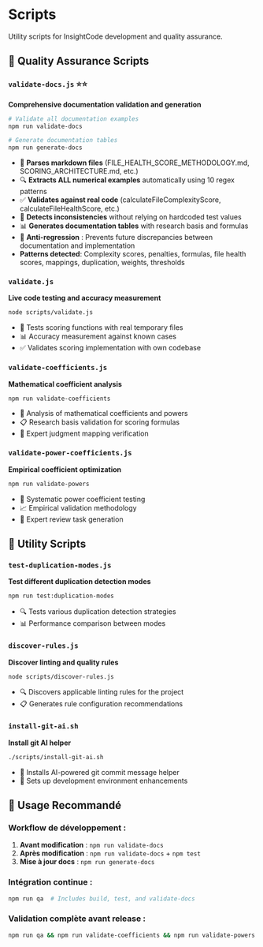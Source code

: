 # Scripts

Utility scripts for InsightCode development and quality assurance.

## 🧪 **Quality Assurance Scripts**

### `validate-docs.js` ⭐⭐
**Comprehensive documentation validation and generation**
```bash
# Validate all documentation examples
npm run validate-docs

# Generate documentation tables
npm run generate-docs
```
- 📖 **Parses markdown files** (FILE_HEALTH_SCORE_METHODOLOGY.md, SCORING_ARCHITECTURE.md, etc.)
- 🔍 **Extracts ALL numerical examples** automatically using 10 regex patterns
- ✅ **Validates against real code** (calculateFileComplexityScore, calculateFileHealthScore, etc.)
- 🚨 **Detects inconsistencies** without relying on hardcoded test values
- 📊 **Generates documentation tables** with research basis and formulas
- 🔄 **Anti-regression** : Prevents future discrepancies between documentation and implementation
- **Patterns detected**: Complexity scores, penalties, formulas, file health scores, mappings, duplication, weights, thresholds

### `validate.js`
**Live code testing and accuracy measurement**
```bash
node scripts/validate.js
```
- 🧪 Tests scoring functions with real temporary files
- 📊 Accuracy measurement against known cases
- ✅ Validates scoring implementation with own codebase

### `validate-coefficients.js`
**Mathematical coefficient analysis**
```bash
npm run validate-coefficients
```
- 🧮 Analysis of mathematical coefficients and powers
- 📋 Research basis validation for scoring formulas
- 🎯 Expert judgment mapping verification

### `validate-power-coefficients.js`
**Empirical coefficient optimization**
```bash
npm run validate-powers
```
- 🔬 Systematic power coefficient testing
- 📈 Empirical validation methodology
- 🎯 Expert review task generation

## 🔧 **Utility Scripts**

### `test-duplication-modes.js`
**Test different duplication detection modes**
```bash
npm run test:duplication-modes
```
- 🔍 Tests various duplication detection strategies
- 📊 Performance comparison between modes

### `discover-rules.js`
**Discover linting and quality rules**
```bash
node scripts/discover-rules.js
```
- 🔍 Discovers applicable linting rules for the project
- 📋 Generates rule configuration recommendations

### `install-git-ai.sh`
**Install git AI helper**
```bash
./scripts/install-git-ai.sh
```
- 🤖 Installs AI-powered git commit message helper
- 🔧 Sets up development environment enhancements

## 🎯 **Usage Recommandé**

### Workflow de développement :
1. **Avant modification** : `npm run validate-docs`
2. **Après modification** : `npm run validate-docs` + `npm test`
3. **Mise à jour docs** : `npm run generate-docs`

### Intégration continue :
```bash
npm run qa  # Includes build, test, and validate-docs
```

### Validation complète avant release :
```bash
npm run qa && npm run validate-coefficients && npm run validate-powers
```
